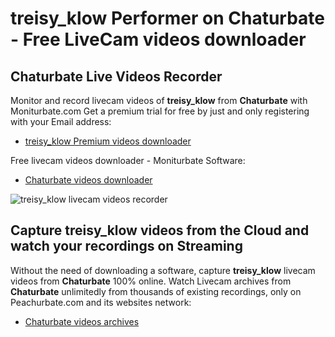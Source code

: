 # treisy_klow Performer on Chaturbate - Free LiveCam videos downloader

## Chaturbate Live Videos Recorder

Monitor and record livecam videos of **treisy_klow** from **Chaturbate** with Moniturbate.com
Get a premium trial for free by just and only registering with your Email address:
* [treisy_klow Premium videos downloader](https://moniturbate.com/request-demo-licence-key.html)

Free livecam videos downloader - Moniturbate Software:
* [Chaturbate videos downloader](https://moniturbate.com/moniturbate-download-software.html)

![treisy_klow livecam videos recorder](https://peachurnet.com/templates/moniturbate-software.png)


## Capture treisy_klow videos from the Cloud and watch your recordings on Streaming

Without the need of downloading a software, capture **treisy_klow** livecam videos from **Chaturbate** 100% online.
Watch Livecam archives from **Chaturbate** unlimitedly from thousands of existing recordings, only on Peachurbate.com and its websites network:
* [Chaturbate videos archives](https://peachurnet.com/)
